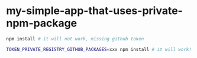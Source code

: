 # my-simple-app-that-uses-private-npm-package

```bash
npm install # it will not work, missing github token

TOKEN_PRIVATE_REGISTRY_GITHUB_PACKAGES=xxx npm install # it will work! the github token needs the permission "read:packages"
```
